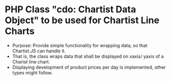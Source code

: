 # PHP Class "cdo: Chartist Data Object" to be used for Chartist Line Charts
- Purpose: Provide simple functionality for wrapping data, so that Chartist.JS can handle it.
- That is, the class wraps data that shall be displayed on xaxis/ yaxis of a Charist line chart.
- Displaying development of product prices per day is implemented, other types might follow.
